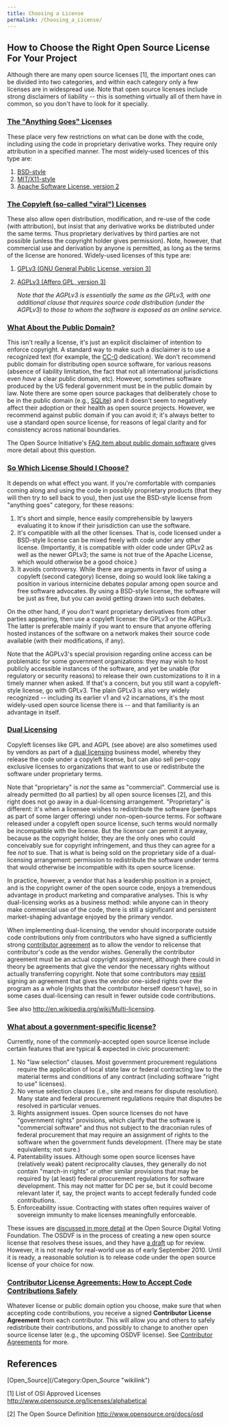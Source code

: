 ```yaml
---
title: Choosing a License
permalink: /Choosing_a_License/
---
```


How to Choose the Right Open Source License For Your Project
------------------------------------------------------------

Although there are many open source licenses [1], the important ones can be divided into two categories, and within each category only a few licenses are in widespread use. Note that open source licenses include strong disclaimers of liability -- this is something virtually all of them have in common, so you don't have to look for it specially.

### <u>The "Anything Goes" Licenses</u>

These place very few restrictions on what can be done with the code, including using the code in proprietary derivative works. They require only attribution in a specified manner. The most widely-used licences of this type are:

1.  [BSD-style](http://opensource.org/licenses/BSD-2-Clause)
2.  [MIT/X11-style](http://opensource.org/licenses/MIT)
3.  [Apache Software License, version 2](http://opensource.org/licenses/Apache-2.0)

### <u>The Copyleft (so-called "viral") Licenses</u>

These also allow open distribution, modification, and re-use of the code (with attribution), but insist that any derivative works be distributed under the same terms. Thus proprietary derivatives by third parties are not possible (unless the copyright holder gives permission). Note, however, that commercial use and derivation by anyone is permitted, as long as the terms of the license are honored. Widely-used licenses of this type are:

1.  [GPLv3 (GNU General Public License, version 3)](http://opensource.org/licenses/GPL-3.0)
2.  [AGPLv3 (Affero GPL, version 3)](http://opensource.org/licenses/AGPL-3.0)

    *Note that the AGPLv3 is essentially the same as the GPLv3, with one additional clause that requires source code distribution (under the AGPLv3) to those to whom the software is exposed as an online service.*

### <u>What About the Public Domain?</u>

This isn't really a license, it's just an explicit disclaimer of intention to enforce copyright. A standard way to make such a disclaimer is to use a recognized text (for example, the [CC-0](http://creativecommons.org/publicdomain/) dedication). We don't recommend public domain for distributing open source software, for various reasons (absence of liability limitation, the fact that not all international jurisdictions even *have* a clear public domain, etc). However, sometimes software produced by the US federal government must be in the public domain by law. Note there are some open source packages that deliberately chose to be in the public domain (e.g., [SQLite](http://sqlite.org/copyright.html)) and it doesn't seem to negatively affect their adoption or their health as open source projects. However, we recommend against public domain if you can avoid it; it's always better to use a standard open source license, for reasons of legal clarity and for consistency across national boundaries.

The Open Source Initiative's [FAQ item about public domain software](http://opensource.org/faq#public-domain) gives more detail about this question.

### <u>So Which License Should I Choose?</u>

It depends on what effect you want. If you're comfortable with companies coming along and using the code in possibly proprietary products (that they will then try to sell back to you), then just use the BSD-style license from "anything goes" category, for these reasons:

1.  It's short and simple, hence easily comprehensible by lawyers evaluating it to know if their jurisdiction can use the software.
2.  It's compatible with all the other licenses. That is, code licensed under a BSD-style license can be mixed freely with code under any other license. (Importantly, it is compatible with older code under GPLv2 as well as the newer GPLv3; the same is not true of the Apache License, which would otherwise be a good choice.)
3.  It avoids controversy. While there are arguments in favor of using a copyleft (second category) license, doing so would look like taking a position in various internicine debates popular among open source and free software advocates. By using a BSD-style license, the software will be just as free, but you can avoid getting drawn into such debates.

On the other hand, if you *don't* want proprietary derivatives from other parties appearing, then use a copyleft license: the GPLv3 or the AGPLv3. The latter is preferable mainly if you want to ensure that anyone offering hosted instances of the software on a network makes their source code available (with their modifications, if any).

Note that the AGPLv3's special provision regarding online access can be problematic for some government organizations: they may wish to host publicly accessible instances of the software, and yet be unable (for regulatory or security reasons) to release their own customizations to it in a timely manner when asked. If that's a concern, but you still want a copyleft-style license, go with GPLv3. The plain GPLv3 is also very widely recognized -- including its earlier v1 and v2 incarnations, it's the most widely-used open source license there is -- and that familiarity is an advantage in itself.

### <u>Dual Licensing</u>

Copyleft licenses like GPL and AGPL (see above) are also sometimes used by vendors as part of a [dual licensing](http://en.wikipedia.org/wiki/Dual_licensing) business model, whereby they release the code under a copyleft license, but can also sell per-copy exclusive licenses to organizations that want to use or redistribute the software under proprietary terms.

Note that "proprietary" is *not* the same as "commercial". Commercial use is already permitted (to all parties) by all open source licenses [2], and this right does not go away in a dual-licensing arrangement. "Proprietary" is different: it's when a licensee wishes to redistribute the software (perhaps as part of some larger offering) under non-open-source terms. For software released under a copyleft open source license, such terms would normally be incompatible with the license. But the licensor can permit it anyway, because as the copyright holder, they are the only ones who could conceivably sue for copyright infringement, and thus they can agree for a fee *not* to sue. That is what is being sold on the proprietary side of a dual-licensing arrangement: permission to redistribute the software under terms that would otherwise be incompatible with its open source license.

In practice, however, a vendor that has a leadership position in a project, and is the copyright owner of the open source code, enjoys a tremendous advantage in product marketing and comparative analyses. This is why dual-licensing works as a business method: while anyone can in theory make commercial use of the code, there is still a significant and persistent market-shaping advantage enjoyed by the primary vendor.

When implementing dual-licensing, the vendor should incorporate outside code contributions only from contributors who have signed a sufficiently strong [contributor agreement](/Contributor_Agreements "wikilink") as to allow the vendor to relicense that contributor's code as the vendor wishes. Generally the contributor agreement must be an actual copyright assignment, although there could in theory be agreements that give the vendor the necessary rights without actually transferring copyright. Note that some contributors may [resist](http://lwn.net/Articles/359013/) signing an agreement that gives the vendor one-sided rights over the program as a whole (rights that the contributor herself doesn't have), so in some cases dual-licensing can result in fewer outside code contributions.

See also <http://en.wikipedia.org/wiki/Multi-licensing>.

### <u>What about a government-specific license?</u>

Currently, none of the commonly-accepted open source license include certain features that are typical & expected in civic procurement:

1.  No "law selection" clauses. Most government procurement regulations require the application of local state law or federal contracting law to the material terms and conditions of any contract (including software "right to use" licenses).
2.  No venue selection clauses (i.e., site and means for dispute resolution). Many state and federal procurement regulations require that disputes be resolved in particular venues.
3.  Rights assignment issues. Open source licenses do not have "government rights" provisions, which clarify that the software is "commercial software" and thus not subject to the draconian rules of federal procurement that may require an assignment of rights to the software when the government funds development. (There may be state equivalents; not sure.)
4.  Patentability issues. Although some open source licenses have (relatively weak) patent reciprocality clauses, they generally do not contain "march-in rights" or other similar provisions that may be required by (at least) federal procurement regulations for software development. This may not matter for DC per se, but it could become relevant later if, say, the project wants to accept federally funded code contributions.
5.  Enforceability issue. Contracting with states often requires waiver of sovereign immunity to make licenses meaningfully enforceable.

These issues are [discussed in more detail](http://www.trustthevote.org/a-license-to-adopt) at the Open Source Digital Voting Foundation. The OSDVF is in the process of creating a new open source license that resolves these issues, and they have [a draft](http://www.trustthevote.org/osdv-foundation-public-license-draft-published-for-review) up for review. However, it is not ready for real-world use as of early September 2010. Until it is ready, a reasonable solution is to release code under the open source license of your choice for now.

### <u>Contributor License Agreements: How to Accept Code Contributions Safely</u>

Whatever license or public domain option you choose, make sure that when accepting code contributions, you receive a signed **Contributor License Agreement** from each contributor. This will allow you and others to safely redistribute their contributions, and possibly to change to another open source license later (e.g., the upcoming OSDVF license). See [Contributor Agreements](/Contributor_Agreements "wikilink") for more.

References
----------

<references />
[Open_Source](/Category:Open_Source "wikilink")

[1] List of OSI Approved Licenses <http://www.opensource.org/licenses/alphabetical>

[2] The Open Source Definition <http://www.opensource.org/docs/osd>